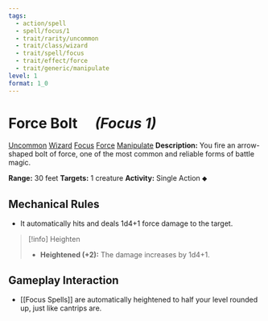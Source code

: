 ```yaml
---
tags:
  - action/spell
  - spell/focus/1
  - trait/rarity/uncommon
  - trait/class/wizard
  - trait/spell/focus
  - trait/effect/force
  - trait/generic/manipulate
level: 1
format: 1_0
---
```

# Force Bolt [](#Actions "Single Action") &emsp;*(Focus 1)*

[Uncommon](Uncommon.md "Uncommon Rarity Trait") [Wizard](Wizard.md "Class Trait") [Focus](Focus.md "General Trait") [Force](Force.md "Effect Trait") [Manipulate](Manipulate.md "General Trait")
**Description:** You fire an arrow-shaped bolt of force, one of the most common and reliable forms of battle magic. 

**Range:** 30 feet
**Targets:** 1 creature
**Activity:** Single Action ⬥

## Mechanical Rules

- It automatically hits and deals 1d4+1 force damage to the target.

> [!info] Heighten
>- **Heightened (+2):** The damage increases by 1d4+1.

## Gameplay Interaction

- [[Focus Spells]] are automatically heightened to half your level rounded up, just like cantrips are.
